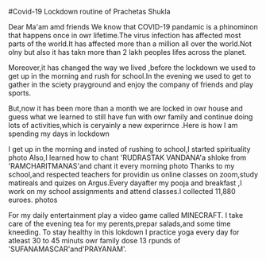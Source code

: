 #Covid-19 Lockdown routine of Prachetas Shukla

Dear Ma'am amd friends
We know that COVID-19 pandamic is a phinominon that happens once in owr lifetime.The virus infection has affected most parts of the world.It has affected more than a million all over the world.Not olny but also it has takn more than 2 lakh peoples lifes across the planet.

Moreover,it has changed the way we lived ,before the lockdown we used to get up in the morning and rush for school.In the evening we used to get to gather in the sciety prayground and enjoy the company of friends and play sports.

But,now it has been more than a month we are locked in owr house and guess what we learned to still have fun with owr family and continue doing lots of activities,which is ceryainly a new experirnce .Here is how I am spending my days in lockdown

I get up in the morning and insted of rushing to school,I started spirituality
photo
Also,I learned how to chant 'RUDRASTAK VANDANA'a shloke from 'RAMCHARITMANAS'and chant it every morning
photo
Thanks to my school,and respected teachers for providin us online classes on zoom,study matireals and quizes on Argus.Every dayafter my pooja and breakfast ,I work on my school assignments and attend classes.I collected 11,880 euroes.
photos

For my daily entertainment play a video game called MINECRAFT.
I take care of the evening tea for my perents,prepar salads,and some time kneeding.
To stay healthy in this lokdown I practice yoga every day for atleast 30 to 45 minuts owr family dose 13 rpunds of 'SUFANAMASCAR'and'PRAYANAM'.
